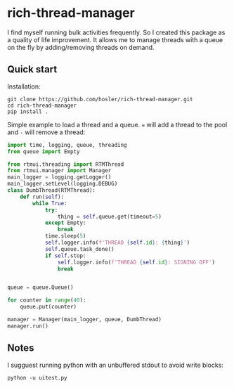 # rich-thread-manager

I find myself running bulk activities frequently.
So I created this package as a quality of life improvement.
It allows me to manage threads with a queue on the fly by adding/removing threads on demand.

## Quick start

Installation:

```text
git clone https://github.com/hosler/rich-thread-manager.git
cd rich-thread-manager
pip install .
```

Simple example to load a thread and a queue. 
`=` will add a thread to the pool and `-` will remove a thread:

```python
import time, logging, queue, threading
from queue import Empty

from rtmui.threading import RTMThread
from rtmui.manager import Manager
main_logger = logging.getLogger()
main_logger.setLevel(logging.DEBUG)
class DumbThread(RTMThread):
    def run(self):
        while True:
            try:
                thing = self.queue.get(timeout=5)
            except Empty:
                break
            time.sleep(5)
            self.logger.info(f'THREAD {self.id}: {thing}')
            self.queue.task_done()
            if self.stop:
                self.logger.info(f'THREAD {self.id}: SIGNING OFF')
                break


queue = queue.Queue()

for counter in range(40):
    queue.put(counter)

manager = Manager(main_logger, queue, DumbThread)
manager.run()
```

## Notes
I sugguest running python with an unbuffered stdout to avoid write blocks:

```text
python -u uitest.py
```